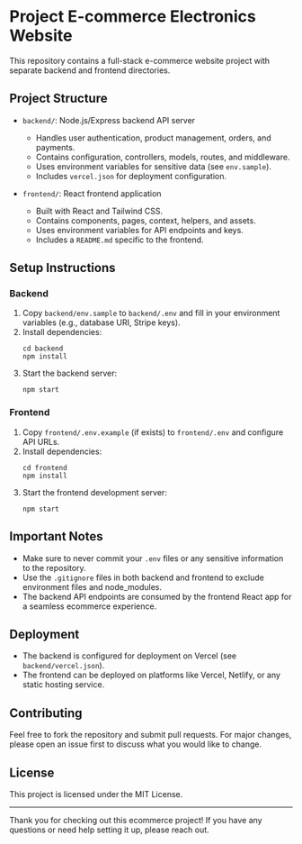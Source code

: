 # Project E-commerce Electronics Website

This repository contains a full-stack e-commerce website project with separate backend and frontend directories.

## Project Structure

- `backend/`: Node.js/Express backend API server
  - Handles user authentication, product management, orders, and payments.
  - Contains configuration, controllers, models, routes, and middleware.
  - Uses environment variables for sensitive data (see `env.sample`).
  - Includes `vercel.json` for deployment configuration.

- `frontend/`: React frontend application
  - Built with React and Tailwind CSS.
  - Contains components, pages, context, helpers, and assets.
  - Uses environment variables for API endpoints and keys.
  - Includes a `README.md` specific to the frontend.

## Setup Instructions

### Backend

1. Copy `backend/env.sample` to `backend/.env` and fill in your environment variables (e.g., database URI, Stripe keys).
2. Install dependencies:
   ```
   cd backend
   npm install
   ```
3. Start the backend server:
   ```
   npm start
   ```

### Frontend

1. Copy `frontend/.env.example` (if exists) to `frontend/.env` and configure API URLs.
2. Install dependencies:
   ```
   cd frontend
   npm install
   ```
3. Start the frontend development server:
   ```
   npm start
   ```

## Important Notes

- Make sure to never commit your `.env` files or any sensitive information to the repository.
- Use the `.gitignore` files in both backend and frontend to exclude environment files and node_modules.
- The backend API endpoints are consumed by the frontend React app for a seamless ecommerce experience.

## Deployment

- The backend is configured for deployment on Vercel (see `backend/vercel.json`).
- The frontend can be deployed on platforms like Vercel, Netlify, or any static hosting service.

## Contributing

Feel free to fork the repository and submit pull requests. For major changes, please open an issue first to discuss what you would like to change.

## License

This project is licensed under the MIT License.

---

Thank you for checking out this ecommerce project! If you have any questions or need help setting it up, please reach out.
